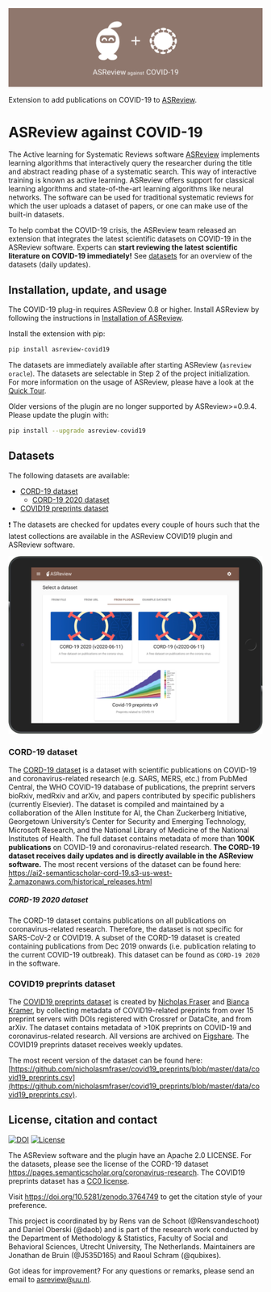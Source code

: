 ![ASReview for COVID19](https://github.com/asreview/asreview/blob/master/images/intro-covid19-small.png?raw=true)

Extension to add publications on COVID-19 to [ASReview](https://github.com/asreview/asreview).

# ASReview against COVID-19
The Active learning for Systematic Reviews software [ASReview](https://github.com/asreview/asreview) implements learning algorithms that interactively query the researcher during the title and abstract reading phase of a systematic search. This way of interactive training is known as active learning. ASReview offers support for classical learning algorithms and state-of-the-art learning algorithms like neural networks. The software can be used for traditional systematic reviews for which the user uploads a dataset of papers, or one can make use of the built-in datasets.

To help combat the COVID-19 crisis, the ASReview team released an extension that integrates the latest scientific datasets on COVID-19 in the ASReview software. Experts can **start reviewing the latest scientific literature on COVID-19 immediately!** See [datasets](#datasets) for an overview of the datasets (daily updates).


## Installation, update, and usage

The COVID-19 plug-in requires ASReview 0.8 or higher. Install ASReview by following the instructions in [Installation of ASReview](https://asreview.readthedocs.io/en/latest/installation.html).

Install the extension with pip:

```bash
pip install asreview-covid19
```

The datasets are immediately available after starting ASReview (`asreview oracle`). The datasets are selectable in Step 2 of the project initialization. For more information on the usage of ASReview, please have a look at the [Quick Tour](https://asreview.readthedocs.io/en/latest/quicktour.html).

Older versions of the plugin are no longer supported by ASReview>=0.9.4. Please update the plugin with: 

```bash
pip install --upgrade asreview-covid19
```


## Datasets

The following datasets are available:

- [CORD-19 dataset](#cord-19-dataset)
  - [CORD-19 2020 dataset](#cord-19-2020-dataset)
- [COVID19 preprints dataset](#covid19-preprints-dataset)

:exclamation: The datasets are checked for updates every couple of hours such that the latest collections are available in the ASReview COVID19 plugin and ASReview software.

[![ASReview CORD19 datasets](https://github.com/asreview/asreview/blob/master/images/asreview-covid19-screenshot.png?raw=true)](https://github.com/asreview/asreview-covid19)

### CORD-19 dataset
The [CORD-19 dataset](https://pages.semanticscholar.org/coronavirus-research) is a dataset with scientific publications on COVID-19 and coronavirus-related research (e.g. SARS, MERS, etc.) from PubMed Central, the WHO COVID-19 database of publications, the preprint servers bioRxiv, medRxiv and arXiv, and papers contributed by specific publishers (currently Elsevier). The dataset is compiled and maintained by a collaboration of the Allen Institute for AI, the Chan Zuckerberg Initiative, Georgetown University’s Center for Security and Emerging Technology, Microsoft Research, and the National Library of Medicine of the National Institutes of Health. The full dataset contains metadata of more than **100K publications** on COVID-19 and coronavirus-related research. **The CORD-19 dataset receives daily updates and is directly available in the ASReview software.** The most recent versions of the dataset can be found here: https://ai2-semanticscholar-cord-19.s3-us-west-2.amazonaws.com/historical_releases.html

##### CORD-19 2020 dataset

The CORD-19 dataset contains publications on all publications on coronavirus-related research. Therefore, the dataset is not specific for SARS-CoV-2 or COVID19. A subset of the CORD-19 dataset is created containing publications from Dec 2019 onwards (i.e. publication relating to the current COVID-19 outbreak). This dataset can be found as `CORD-19 2020` in the software.

### COVID19 preprints dataset
The [COVID19 preprints dataset](https://github.com/nicholasmfraser/covid19_preprints) is created by [Nicholas Fraser](https://github.com/nicholasmfraser) and [Bianca Kramer](https://github.com/bmkramer), by collecting metadata of COVID19-related preprints from over 15 preprint servers with DOIs registered with Crossref or DataCite, and from arXiv. The dataset contains metadata of >10K preprints on COVID-19 and coronavirus-related research. All versions are archived on [Figshare](https://doi.org/10.6084/m9.figshare.12033672). The COVID19 preprints dataset receives weekly updates.

The most recent version of the dataset can be found here:[https://github.com/nicholasmfraser/covid19_preprints/blob/master/data/covid19_preprints.csv](https://github.com/nicholasmfraser/covid19_preprints/blob/master/data/covid19_preprints.csv).

## License, citation and contact

[![DOI](https://zenodo.org/badge/DOI/10.5281/zenodo.3764749.svg)](https://doi.org/10.5281/zenodo.3764749) [![License](https://img.shields.io/badge/License-Apache%202.0-blue.svg)](https://opensource.org/licenses/Apache-2.0)

The ASReview software and the plugin have an Apache 2.0 LICENSE. For the datasets, please see the license of the CORD-19 dataset https://pages.semanticscholar.org/coronavirus-research. The COVID19 preprints dataset has a [CC0 license](https://creativecommons.org/publicdomain/zero/1.0/).

Visit https://doi.org/10.5281/zenodo.3764749 to get the citation style of your preference.

This project is coordinated by by Rens van de Schoot (@Rensvandeschoot) and Daniel Oberski (@daob) and is part of the research work conducted by the Department of Methodology & Statistics, Faculty of Social and Behavioral Sciences, Utrecht University, The Netherlands. Maintainers are Jonathan de Bruin (@J535D165) and Raoul Schram (@qubixes).

Got ideas for improvement? For any questions or remarks, please send an email to asreview@uu.nl.

